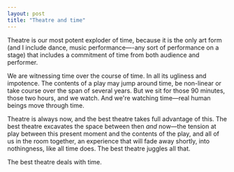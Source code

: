 ```yaml
---
layout: post
title: "Theatre and time"
---
```


Theatre is our most potent exploder of time, because it is the only art form (and I include dance, music performance—-any sort of performance on a stage) that includes a commitment of time from both audience and performer.

We are witnessing time over the course of time. In all its ugliness and impotence. The contents of a play may jump around time, be non-linear or take course over the span of several years. But we sit for those 90 minutes, those two hours, and we watch. And we're watching time—real human beings move through time. 

Theatre is always now, and the best theatre takes full advantage of this. The best theatre excavates the space between then *and* now—the tension at play between this present moment and the contents of the play, and all of us in the room together, an experience that will fade away shortly, into nothingness, like all time does. The best theatre juggles all that.

The best theatre deals with time.